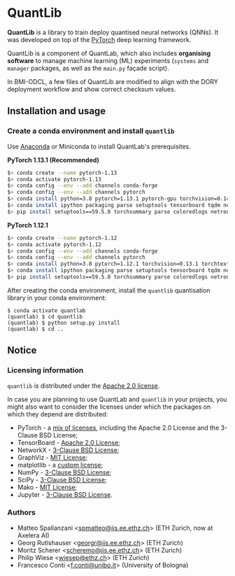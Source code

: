 # QuantLib
**QuantLib** is a library to train deploy quantised neural networks (QNNs).
It was developed on top of the  [PyTorch](https://pytorch.org/) deep learning framework.

QuantLib is a component of QuantLab, which also includes **organising software** to manage machine learning (ML) experiments (`systems` and `manager` packages, as well as the `main.py` façade script).

In BMI-ODCL, a few files of QuantLib are modified to align with the DORY deployment workflow and show correct checksum values.

## Installation and usage

### Create a conda environment and install `quantlib`

Use [Anaconda](https://docs.anaconda.com/anaconda/install/) or Miniconda to install QuantLab's prerequisites.

**PyTorch 1.13.1 (Recommended)**
```sh
$> conda create --name pytorch-1.13
$> conda activate pytorch-1.13
$> conda config --env --add channels conda-forge
$> conda config --env --add channels pytorch 
$> conda install python=3.8 pytorch=1.13.1 pytorch-gpu torchvision=0.14.1 torchtext=0.14.1 torchaudio-0.13.1 cudatoolkit=11.6 -c pytorch -c conda-forge
$> conda install ipython packaging parse setuptools tensorboard tqdm networkx python-graphviz scipy pandas ipdb onnx onnxruntime einops yapf tabulate
$> pip install setuptools==59.5.0 torchsummary parse coloredlogs netron
```

**PyTorch 1.12.1**
```sh
$> conda create --name pytorch-1.12
$> conda activate pytorch-1.12
$> conda config --env --add channels conda-forge
$> conda config --env --add channels pytorch 
$> conda install python=3.8 pytorch=1.12.1 torchvision=0.13.1 torchtext=0.13.1 torchaudio=0.12.1 -c pytorch -c conda-forge
$> conda install ipython packaging parse setuptools tensorboard tqdm networkx python-graphviz scipy pandas ipdb onnx onnxruntime einops yapf tabulate
$> pip install setuptools==59.5.0 torchsummary parse coloredlogs netron
```

After creating the conda environment, install the `quantlib` quantisation library in your conda environment:
```
$ conda activate quantlab
(quantlab) $ cd quantlib
(quantlab) $ python setup.py install
(quantlab) $ cd ..
```

## Notice

### Licensing information
`quantlib` is distributed under the [Apache 2.0 license](https://www.apache.org/licenses/LICENSE-2.0).

In case you are planning to use QuantLab and `quantlib` in your projects, you might also want to consider the licenses under which the packages on which they depend are distributed:

* PyTorch - a [mix of licenses](https://github.com/pytorch/pytorch/blob/master/NOTICE), including the Apache 2.0 License and the 3-Clause BSD License;
* TensorBoard - [Apache 2.0 License](https://github.com/tensorflow/tensorboard/blob/master/LICENSE);
* NetworkX - [3-Clause BSD License](https://github.com/networkx/networkx/blob/main/LICENSE.txt);
* GraphViz - [MIT License](https://github.com/graphp/graphviz/blob/master/LICENSE);
* matplotlib - a [custom license](https://github.com/matplotlib/matplotlib/blob/master/LICENSE/LICENSE);
* NumPy - [3-Clause BSD License](https://github.com/numpy/numpy/blob/main/LICENSE.txt);
* SciPy - [3-Clause BSD License](https://github.com/scipy/scipy/blob/master/LICENSE.txt);
* Mako - [MIT License](https://github.com/sqlalchemy/mako/blob/master/LICENSE);
* Jupyter - [3-Clause BSD License](https://github.com/jupyter/notebook/blob/master/LICENSE).

### Authors
* Matteo Spallanzani <<a href="mailto:spmatteo@iis.ee.ethz.ch">spmatteo@iis.ee.ethz.ch</a>> (ETH Zurich, now at Axelera AI)
* Georg Rutishauser  <<a href="mailto:georgr@iis.ee.ethz.ch">georgr@iis.ee.ethz.ch</a>> (ETH Zurich)
* Moritz Scherer     <<a href="mailto:scheremo@iis.ee.ethz.ch">scheremo@iis.ee.ethz.ch</a>> (ETH Zurich)
* Philip Wiese       <<a href="mailto:wiesep@ethz.ch">wiesep@ethz.ch</a>> (ETH Zurich)
* Francesco Conti    <<a href="mailto:f.conti@unibo.it">f.conti@unibo.it</a>> (University of Bologna)
